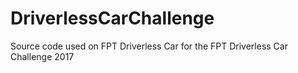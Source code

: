 # DriverlessCarChallenge
Source code used on FPT Driverless Car for the FPT Driverless Car Challenge 2017
